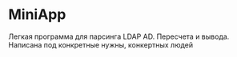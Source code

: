 # MiniApp
Легкая программа для парсинга LDAP AD. Пересчета и вывода. 
Написана под конкретные нужны, конкертных людей
